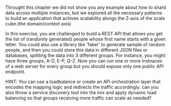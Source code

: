 Throught this chapter we did not show you any example about how to shard data across multiple instances, but we explored
all the necessary patterns to build an application that achives scalability alongs the Z-axis of the scale cube.(the domain/context axis)

In this exercise,  you are challenged to build a REST API that allows you get the list of (randomly generated) people whose first name starts with a given letter.
You could also use a library like 'faker' to generate sample of random people, and then you could store this data in different JSON files or databases, splitting the data into
3 different groups. For instance, you might have three groups, A-D, E-P, Q-Z. Now you can run one or more instnaces of a web server for every group but you should
expose only one public API endpoint. 

HINT: You can use a loadbalance or create an APi orchestration layer that encodes the mapping logic and redirects the traffic accordingly.
can you also throw a service discovery tool into the mix and apply dynamic load balancing so that groups receiving more traffic can scale as needed?